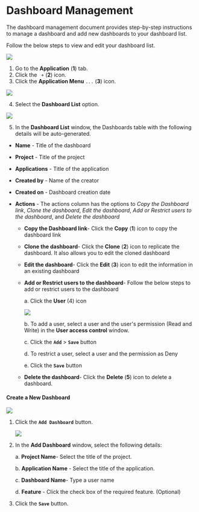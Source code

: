 # Dashboard Management

The dashboard management document provides step-by-step instructions to manage a dashboard and add new dashboards to your dashboard list.

Follow the below steps to view and edit your dashboard list.

<img src="/img/dashboard/image_11.PNG" />

1. Go to the **Application** (**1**) tab. 
2. Click the ` +` (**2**) icon.
3. Click the **Application Menu** `...`  (**3**) icon.

<img src="/img/dashboard/image_6.png" />

4. Select the **Dashboard List** option.

<img src="/img/dashboard/image_7.png" />

5. In the **Dashboard List** window, the Dashboards table with the following details will be auto-generated.

- **Name** - Title of the dashboard

- **Project** - Title of the project

- **Applications** - Title of the application

- **Created by** - Name of the creator

- **Created on** - Dashboard creation date

- **Actions** - The actions column has the options to *Copy the Dashboard link*, *Clone the dashboard*, *Edit the dashboard*, *Add or Restrict users to the dashboard*, and *Delete the dashboard*

  - **Copy the Dashboard link**-  Click the **Copy** (**1**) icon to copy the dashboard link 
  
  - **Clone the dashboard**- Click the **Clone** (**2**) icon to replicate the dashboard. It also allows you to edit the cloned dashboard
  
  - **Edit the dashboard**- Click the **Edit** (**3**) icon to edit the information in an existing dashboard
    
  - **Add or Restrict users to the dashboard**- Follow the below steps to add or restrict users to the dashboard
  
    a. Click the **User** (4) icon 
  
    <img src="/img/dashboard/image_9.png" />
  
    b. To add a user, select a user and the user's permission (Read and Write) in the **User access control** window.
  
    c. Click the **`Add`** > **`Save`** button
  
    d. To restrict a user, select a user and the permission as Deny
  
    e. Click the **`Save`** button
  
  - **Delete the dashboard**- Click the **Delete** (**5**) icon to delete a dashboard.
  
  

#### Create a New Dashboard

<img src="/img/dashboard/image_8.png" />

1. Click the **`Add Dashboard`** button.

   <img src="/img/dashboard/image_4.png" />

2. In the **Add Dashboard** window, select the following details: 

   a. **Project Name**- Select the title of the project.

   b. **Application Name** - Select the title of the application.

   c. **Dashboard Name**- Type a user name

   d. **Feature** - Click the check box of the required feature. (Optional)

3. Click the **`Save`** button.

